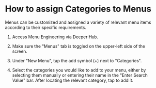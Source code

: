 # How to assign Categories to Menus

Menus can be customized and assigned a variety of relevant menu items according to their specific requirements.

1. Access Menu Engineering via Deeper Hub. 
 
2. Make sure the "Menus" tab is toggled on the upper-left side of the screen. 

3. Under "New Menu", tap the add symbol (+) next to "Categories". 

4. Select the categories you would like to add to your menu, either by selecting them manually or entering their name in the "Enter Search Value" bar. After locating the relevant category, tap to add it. 



